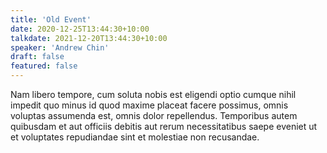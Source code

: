 ```yaml
---
title: 'Old Event'
date: 2020-12-25T13:44:30+10:00
talkdate: 2021-12-20T13:44:30+10:00
speaker: 'Andrew Chin'
draft: false
featured: false
---
```


Nam libero tempore, cum soluta nobis est eligendi optio cumque nihil impedit quo minus id quod maxime placeat facere possimus, omnis voluptas assumenda est, omnis dolor repellendus. Temporibus autem quibusdam et aut officiis debitis aut rerum necessitatibus saepe eveniet ut et voluptates repudiandae sint et molestiae non recusandae. 